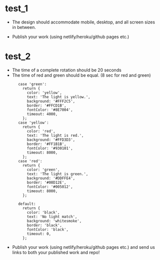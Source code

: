 # test_1

- The design should accommodate mobile, desktop, and all screen sizes in between.

- Publish your work (using netlify/heroku/github pages etc.)

# test_2

- The time of a complete rotation should be 20 seconds
- The time of red and green should be equal. (8 sec for red and green)

```
      case 'green':
        return {
          color: 'yellow',
          text: 'The light is yellow.',
          background: '#FFF2C5',
          border: '#FFCD1B',
          fontColor: '#8E7004',
          timeout: 4000,
        };
      case 'yellow':
        return {
          color: 'red',
          text: 'The light is red.',
          background: '#FFD3D3',
          border: '#FF1B1B',
          fontColor: '#930101',
          timeout: 8000,
        };
      case 'red':
        return {
          color: 'green',
          text: 'The light is green.',
          background: '#DDFFE4',
          border: '#00D12E',
          fontColor: '#005012',
          timeout: 8000,
        };

      default:
        return {
          color: 'black',
          text: 'No light match',
          background: 'whitesmoke',
          border: 'black',
          fontColor: 'black',
          timeout: 0,
        };
```

- Publish your work (using netlify/heroku/github pages etc.) and send us links to both your published work and repo!
